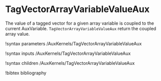# TagVectorArrayVariableValueAux

The value of a tagged vector for a given array variable is coupled to the current AuxVariable. `TagVectorArrayVariableValueAux` return the coupled array value.

!syntax parameters /AuxKernels/TagVectorArrayVariableValueAux

!syntax inputs /AuxKernels/TagVectorArrayVariableValueAux

!syntax children /AuxKernels/TagVectorArrayVariableValueAux

!bibtex bibliography
